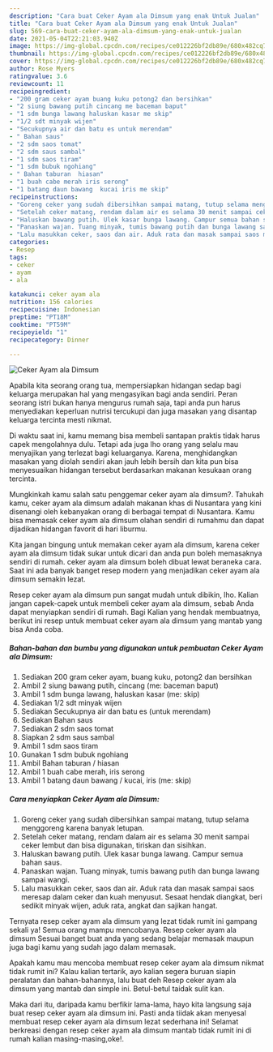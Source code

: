 ```yaml
---
description: "Cara buat Ceker Ayam ala Dimsum yang enak Untuk Jualan"
title: "Cara buat Ceker Ayam ala Dimsum yang enak Untuk Jualan"
slug: 569-cara-buat-ceker-ayam-ala-dimsum-yang-enak-untuk-jualan
date: 2021-05-04T22:21:03.940Z
image: https://img-global.cpcdn.com/recipes/ce012226bf2db89e/680x482cq70/ceker-ayam-ala-dimsum-foto-resep-utama.jpg
thumbnail: https://img-global.cpcdn.com/recipes/ce012226bf2db89e/680x482cq70/ceker-ayam-ala-dimsum-foto-resep-utama.jpg
cover: https://img-global.cpcdn.com/recipes/ce012226bf2db89e/680x482cq70/ceker-ayam-ala-dimsum-foto-resep-utama.jpg
author: Rose Myers
ratingvalue: 3.6
reviewcount: 11
recipeingredient:
- "200 gram ceker ayam buang kuku potong2 dan bersihkan"
- "2 siung bawang putih cincang me baceman baput"
- "1 sdm bunga lawang haluskan kasar me skip"
- "1/2 sdt minyak wijen"
- "Secukupnya air dan batu es untuk merendam"
- " Bahan saus"
- "2 sdm saos tomat"
- "2 sdm saus sambal"
- "1 sdm saos tiram"
- "1 sdm bubuk ngohiang"
- " Bahan taburan  hiasan"
- "1 buah cabe merah iris serong"
- "1 batang daun bawang  kucai iris me skip"
recipeinstructions:
- "Goreng ceker yang sudah dibersihkan sampai matang, tutup selama menggoreng karena banyak letupan."
- "Setelah ceker matang, rendam dalam air es selama 30 menit sampai ceker lembut dan bisa digunakan, tiriskan dan sisihkan."
- "Haluskan bawang putih. Ulek kasar bunga lawang. Campur semua bahan saus."
- "Panaskan wajan. Tuang minyak, tumis bawang putih dan bunga lawang sampai wangi."
- "Lalu masukkan ceker, saos dan air. Aduk rata dan masak sampai saos meresap dalam ceker dan kuah menyusut. Sesaat hendak diangkat, beri sedikit minyak wijen, aduk rata, angkat dan sajikan hangat."
categories:
- Resep
tags:
- ceker
- ayam
- ala

katakunci: ceker ayam ala 
nutrition: 156 calories
recipecuisine: Indonesian
preptime: "PT18M"
cooktime: "PT59M"
recipeyield: "1"
recipecategory: Dinner

---
```



![Ceker Ayam ala Dimsum](https://img-global.cpcdn.com/recipes/ce012226bf2db89e/680x482cq70/ceker-ayam-ala-dimsum-foto-resep-utama.jpg)

Apabila kita seorang orang tua, mempersiapkan hidangan sedap bagi keluarga merupakan hal yang mengasyikan bagi anda sendiri. Peran seorang istri bukan hanya mengurus rumah saja, tapi anda pun harus menyediakan keperluan nutrisi tercukupi dan juga masakan yang disantap keluarga tercinta mesti nikmat.

Di waktu  saat ini, kamu memang bisa membeli santapan praktis tidak harus capek mengolahnya dulu. Tetapi ada juga lho orang yang selalu mau menyajikan yang terlezat bagi keluarganya. Karena, menghidangkan masakan yang diolah sendiri akan jauh lebih bersih dan kita pun bisa menyesuaikan hidangan tersebut berdasarkan makanan kesukaan orang tercinta. 



Mungkinkah kamu salah satu penggemar ceker ayam ala dimsum?. Tahukah kamu, ceker ayam ala dimsum adalah makanan khas di Nusantara yang kini disenangi oleh kebanyakan orang di berbagai tempat di Nusantara. Kamu bisa memasak ceker ayam ala dimsum olahan sendiri di rumahmu dan dapat dijadikan hidangan favorit di hari liburmu.

Kita jangan bingung untuk memakan ceker ayam ala dimsum, karena ceker ayam ala dimsum tidak sukar untuk dicari dan anda pun boleh memasaknya sendiri di rumah. ceker ayam ala dimsum boleh dibuat lewat beraneka cara. Saat ini ada banyak banget resep modern yang menjadikan ceker ayam ala dimsum semakin lezat.

Resep ceker ayam ala dimsum pun sangat mudah untuk dibikin, lho. Kalian jangan capek-capek untuk membeli ceker ayam ala dimsum, sebab Anda dapat menyiapkan sendiri di rumah. Bagi Kalian yang hendak membuatnya, berikut ini resep untuk membuat ceker ayam ala dimsum yang mantab yang bisa Anda coba.

<!--inarticleads1-->

##### Bahan-bahan dan bumbu yang digunakan untuk pembuatan Ceker Ayam ala Dimsum:

1. Sediakan 200 gram ceker ayam, buang kuku, potong2 dan bersihkan
1. Ambil 2 siung bawang putih, cincang (me: baceman baput)
1. Ambil 1 sdm bunga lawang, haluskan kasar (me: skip)
1. Sediakan 1/2 sdt minyak wijen
1. Sediakan Secukupnya air dan batu es (untuk merendam)
1. Sediakan  Bahan saus
1. Sediakan 2 sdm saos tomat
1. Siapkan 2 sdm saus sambal
1. Ambil 1 sdm saos tiram
1. Gunakan 1 sdm bubuk ngohiang
1. Ambil  Bahan taburan / hiasan
1. Ambil 1 buah cabe merah, iris serong
1. Ambil 1 batang daun bawang / kucai, iris (me: skip)




<!--inarticleads2-->

##### Cara menyiapkan Ceker Ayam ala Dimsum:

1. Goreng ceker yang sudah dibersihkan sampai matang, tutup selama menggoreng karena banyak letupan.
1. Setelah ceker matang, rendam dalam air es selama 30 menit sampai ceker lembut dan bisa digunakan, tiriskan dan sisihkan.
1. Haluskan bawang putih. Ulek kasar bunga lawang. Campur semua bahan saus.
1. Panaskan wajan. Tuang minyak, tumis bawang putih dan bunga lawang sampai wangi.
1. Lalu masukkan ceker, saos dan air. Aduk rata dan masak sampai saos meresap dalam ceker dan kuah menyusut. Sesaat hendak diangkat, beri sedikit minyak wijen, aduk rata, angkat dan sajikan hangat.




Ternyata resep ceker ayam ala dimsum yang lezat tidak rumit ini gampang sekali ya! Semua orang mampu mencobanya. Resep ceker ayam ala dimsum Sesuai banget buat anda yang sedang belajar memasak maupun juga bagi kamu yang sudah jago dalam memasak.

Apakah kamu mau mencoba membuat resep ceker ayam ala dimsum nikmat tidak rumit ini? Kalau kalian tertarik, ayo kalian segera buruan siapin peralatan dan bahan-bahannya, lalu buat deh Resep ceker ayam ala dimsum yang mantab dan simple ini. Betul-betul taidak sulit kan. 

Maka dari itu, daripada kamu berfikir lama-lama, hayo kita langsung saja buat resep ceker ayam ala dimsum ini. Pasti anda tiidak akan menyesal membuat resep ceker ayam ala dimsum lezat sederhana ini! Selamat berkreasi dengan resep ceker ayam ala dimsum mantab tidak rumit ini di rumah kalian masing-masing,oke!.

